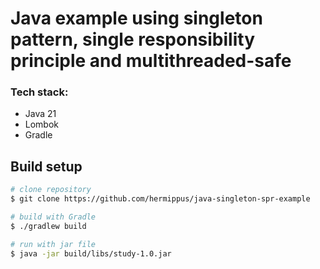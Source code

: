 # Java example using singleton pattern, single responsibility  principle and multithreaded-safe

### Tech stack:
* Java 21
* Lombok
* Gradle

## Build setup
```bash
# clone repository
$ git clone https://github.com/hermippus/java-singleton-spr-example

# build with Gradle
$ ./gradlew build

# run with jar file
$ java -jar build/libs/study-1.0.jar
